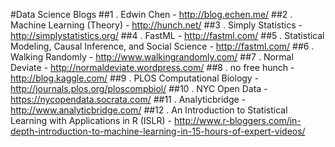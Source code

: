 #Data Science Blogs
##1 . Edwin Chen - http://blog.echen.me/
##2 . Machine Learning (Theory) - http://hunch.net/
##3 . Simply Statistics - http://simplystatistics.org/
##4 . FastML - http://fastml.com/
##5 . Statistical Modeling, Causal Inference, and Social Science - http://fastml.com/
##6 . Walking Randomly - http://www.walkingrandomly.com/
##7 . Normal Deviate - http://normaldeviate.wordpress.com/
##8 . no free hunch - http://blog.kaggle.com/
##9 . PLOS Computational Biology - http://journals.plos.org/ploscompbiol/
##10 . NYC Open Data - https://nycopendata.socrata.com/
##11 . Analyticbridge - http://www.analyticbridge.com/
##12 .  An Introduction to Statistical Learning with Applications in R (ISLR) - http://www.r-bloggers.com/in-depth-introduction-to-machine-learning-in-15-hours-of-expert-videos/
